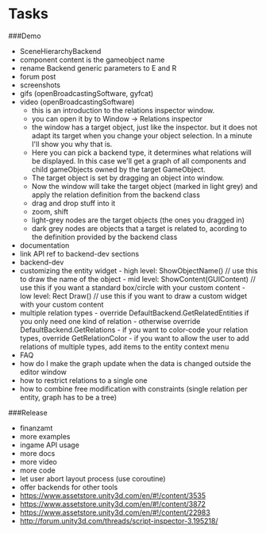 Tasks
=====

###Demo
- SceneHierarchyBackend
 - component content is the gameobject name
 - rename Backend generic parameters to E and R
- forum post
- screenshots
- gifs (openBroadcastingSoftware, gyfcat)
- video (openBroadcastingSoftware)
	- this is an introduction to the relations inspector window.
	- you can open it by to Window -> Relations inspector
	- the window has a target object, just like the inspector. but it does not adapt its target when you change your object selection. In a minute I'll show you why that is.
	- Here you can pick a backend type, it determines what relations will be displayed. In this case we'll get a graph of all components and child gameObjects owned by the target GameObject.
	- The target object is set by dragging an object into window.
	- Now the window will take the target object (marked in light grey) and apply the relation definition from the backend class
	- drag and drop stuff into it
	- zoom, shift
	- light-grey nodes are the target objects (the ones you dragged in)
	- dark grey nodes are objects that a target is related to, acording to the definition provided by the backend class
- documentation
 - link API ref to backend-dev sections 
  - backend-dev
   - customizing the entity widget
	- high level: ShowObjectName()	// use this to draw the name of the object
	- mid level: ShowContent(GUIContent)	// use this if you want a standard box/circle with your custom content
	- low level: Rect Draw()				// use this if you want to draw a custom widget with your custom content
   - multiple relation types
    - override DefaultBackend.GetRelatedEntities if you only need one kind of relation
    - otherwise override DefaultBackend.GetRelations
    - if you want to color-code your relation types, override GetRelationColor
    - if you want to allow the user to add relations of multiple types, add items to the entity context menu
 - FAQ
  - how do I make the graph update when the data is changed outside the editor window
  - how to restrict relations to a single one
  - how to combine free modification with constraints (single relation per entity, graph has to be a tree)

###Release
- finanzamt
- more examples
 - ingame API usage
- more docs
- more video
- more code
 - let user abort layout process (use coroutine)
- offer backends for other tools
 - https://www.assetstore.unity3d.com/en/#!/content/3535
 - https://www.assetstore.unity3d.com/en/#!/content/3872
 - https://www.assetstore.unity3d.com/en/#!/content/22983
 - http://forum.unity3d.com/threads/script-inspector-3.195218/
